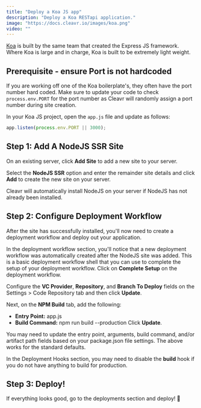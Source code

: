 ```yaml
---
title: "Deploy a Koa JS app"
description: "Deploy a Koa RESTapi application."
image: "https://docs.cleavr.io/images/koa.png"
video: ""
---
```


[Koa](https://koajs.com) is built by the same team that created the Express JS framework. Where Koa is large
and in charge, Koa is built to be extremely light weight.

## Prerequisite - ensure Port is not hardcoded

If you are working off one of the Koa boilerplate's, they often have the port number hard coded. Make sure to update your code to check `process.env.PORT`
for the port number as Cleavr will randomly assign a port number during site creation.

In your Koa JS project, open the `app.js` file and update as follows:

```javascript
app.listen(process.env.PORT || 3000);
```

## Step 1: Add A NodeJS SSR Site

On an existing server, click **Add Site** to add a new site to your server.

Select the **NodeJS SSR** option and enter the remainder site details and click **Add** to create the new site on your server.

Cleavr will automatically install NodeJS on your server if NodeJS has not already been installed.

## Step 2: Configure Deployment Workflow

After the site has successfully installed, you'll now need to create a deployment workflow and deploy out your application.

In the deployment workflow section, you'll notice that a new deployment workflow was automatically created after the NodeJS site was added. This is a basic deployment workflow shell
that you can use to complete the setup of your deployment workflow. Click on **Complete Setup** on the deployment workflow.

Configure the **VC Provider**, **Repository**, and **Branch To Deploy** fields on the Settings > Code Repository tab and then click **Update**.

Next, on the **NPM Build** tab, add the following:

- **Entry Point:** app.js
- **Build Command:** npm run build --production
  Click **Update**.

<base-info>
You may need to update the entry point, arguments, build command, and/or artifact path fields based on your package.json file settings. 
The above works for the standard defaults.
</base-info>

In the Deployment Hooks section, you may need to disable the **build** hook if you do not have anything to build for production.

## Step 3: Deploy!

If everything looks good, go to the deployments section and deploy! 🚀
